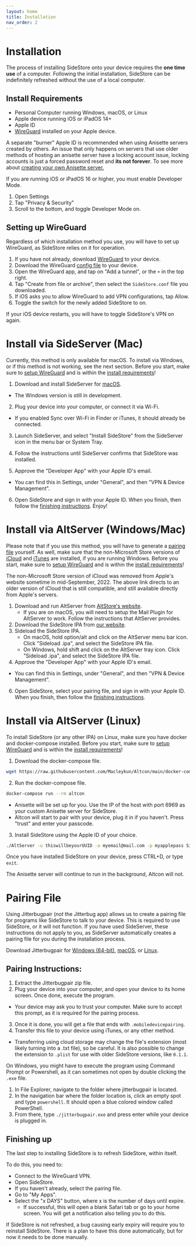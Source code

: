 ```yaml
---
layout: home
title: Installation
nav_order: 2
---
```


# Installation

The process of installing SideStore onto your device requires the **one time use** of a computer. Following the initial installation, SideStore can be indefinitely refreshed without the use of a local computer.

## Install Requirements

* Personal Computer running Windows, macOS, or Linux
* Apple device running iOS or iPadOS 14+
* Apple ID
* [WireGuard](https://apps.apple.com/us/app/wireguard/id1441195209) installed on your Apple device.

A separate "burner" Apple ID is recommended when using Anisette servers created by others. An issue that only happens on servers that use older methods of hosting an anisette server have a locking account issue, locking accounts is just a forced password reset and **its not forever**. To see more about [creating your own Anisette server.](/guides/custom-anisette)

If you are running iOS or iPadOS 16 or higher, you must enable Developer Mode.

1. Open Settings
2. Tap "Privacy & Security"
3. Scroll to the bottom, and toggle Developer Mode on.

<!--
With SideStore downloader installed (and it's requirements met), simply connect your iOS device physically to your internet enabled PC. Then using the SideStore downloader, enter your Apple ID credentials (read more about creating a "burner" Apple ID to prevent lockouts) and wait until SideStore is installed on your iOS device homescreen.

You must then enable "Developer Mode" in your iOS security settings. Additionally, you must *Trust* your personal developer certificate.

Finally, open the SideStore app on your homescreen, re-enter the Apple ID credentials used previously, and refresh to ensure that everything is working correctly.

-->

## Setting up WireGuard

Regardless of which installation method you use, you will have to set up WireGuard, as SideStore relies on it for operation.

1. If you have not already, download [WireGuard](https://apps.apple.com/us/app/wireguard/id1441195209) to your device.
2. Download the WireGuard [config file](https://github.com/SideStore/SideStore/releases/download/0.3.1/SideStore.conf) to your device.
3. Open the WireGuard app, and tap on "Add a tunnel", or the `+` in the top right.
4. Tap "Create from file or archive", then select the `SideStore.conf` file you downloaded.
5. If iOS asks you to allow WireGuard to add VPN configurations, tap Allow.
6. Toggle the switch for the newly added SideStore to on.

If your iOS device restarts, you will have to toggle SideStore's VPN on again.

# Install via SideServer (Mac)

Currently, this method is only available for macOS. To install via Windows, or if this method is not working, see the next section. Before you start, make sure to [setup WireGuard](#Setting-up-WireGuard) and is within the [install requirements](#Install-Requirements)!

1. Download and install SideServer for [macOS](https://github.com/SideStore/SideServer-macOS/releases/latest/download/SideServer.dmg).

* The Windows version is still in development.

2. Plug your device into your computer, or connect it via Wi-Fi. 

* If you enabled Sync over Wi-Fi in Finder or iTunes, it should already be connected.

3.  Launch SideServer, and select "Install SideStore" from the SideServer icon in the menu bar or System Tray.

4. Follow the instructions until SideServer confirms that SideStore was installed.

5. Approve the "Developer App" with your Apple ID's email.

* You can find this in Settings, under "General", and then "VPN & Device Management".

6. Open SideStore and sign in with your Apple ID. When you finish, then follow the [finishing instructions](#Finishing-up). Enjoy!

# Install via AltServer (Windows/Mac)

Please note that if you use this method, you will have to generate a [pairing file](#pairing-file) yourself. As well, make sure that the non-Microsoft Store versions of [iCloud](https://updates.cdn-apple.com/2020/windows/001-39935-20200911-1A70AA56-F448-11EA-8CC0-99D41950005E/iCloudSetup.exe) and [iTunes](https://support.apple.com/en-us/HT210384) are installed, if you are running Windows. Before you start, make sure to [setup WireGuard](#Setting-up-WireGuard) and is within the [install requirements](#Install-Requirements)!

The non-Microsoft Store version of iCloud was removed from Apple's website sometime in mid-September, 2022. The above link directs to an older version of iCloud that is still compatible, and still available directly from Apple's servers.

1. Download and run AltServer from [AltStore's website](https://AltStore.io).
   * If you are on macOS, you will need to setup the Mail Plugin for AltServer to work. Follow the instructions that AltServer provides.
3. Download the SideStore IPA from [our website](https://sidestore.io).
4. Sideload the SideStore IPA.
   * On macOS, hold option/alt and click on the AltServer menu bar icon. Click "Sideload .ipa", and select the SideStore IPA file.
   * On Windows, hold shift and click on the AltServer tray icon. Click "Sideload .ipa", and select the SideStore IPA file.
5. Approve the "Developer App" with your Apple ID's email.

* You can find this in Settings, under "General", and then "VPN & Device Management".

6. Open SideStore, select your pairing file, and sign in with your Apple ID. When you finish, then follow the [finishing instructions](#Finishing-up).

# Install via AltServer (Linux)

To install SideStore (or any other IPA) on Linux, make sure you have docker and docker-compose installed. Before you start, make sure to [setup WireGuard](#Setting-up-WireGuard) and is within the [install requirements](#Install-Requirements)!

1. Download the docker-compose file.

```bash
wget https://raw.githubusercontent.com/Macleykun/Altcon/main/docker-compose.yml
```

2. Run the docker-compose file.

```bash
docker-compose run --rm altcon
```

* Anisette will be set up for you. Use the IP of the host with port 6969 as your custom Anisette server for SideStore.
* Altcon will start to pair with your device, plug it in if you haven't. Press "trust" and enter your passcode.

3. Install SideStore using the Apple ID of your choice.

```bash
./AltServer -u thiswillbeyourUUID -a myemail@mail.com -p myapplepass SideStore.ipa
```

Once you have installed SideStore on your device, press CTRL+D, or type `exit`.

The Anisette server will continue to run in the background, Altcon will not.

# Pairing File

Using Jitterbugpair (*not* the Jitterbug app) allows us to create a pairing file for programs like SideStore to talk to your device. This is required to use SideStore, or it will not function. If you have used SideServer, these instructions do not apply to you, as SideServer automatically creates a pairing file for you during the installation process.

Download Jitterbugpair for [Windows (64-bit)](https://github.com/osy/Jitterbug/releases/download/v1.3.1/jitterbugpair-win64.zip), [macOS](https://github.com/osy/Jitterbug/releases/download/v1.3.1/jitterbugpair-macos.zip), or [Linux](https://github.com/osy/Jitterbug/releases/download/v1.3.1/jitterbugpair-linux.zip).

## Pairing Instructions:

1. Extract the Jitterbugpair zip file.
2. Plug your device into your computer, and open your device to its home screen. Once done, execute the program.

* Your device may ask you to trust your computer. Make sure to accept this prompt, as it is required for the pairing process.

3. Once it is done, you will get a file that ends with `.mobiledevicepairing`.
4. Transfer this file to your device using iTunes, or any other method.

* Transferring using cloud storage may change the file's extension (most likely turning into a .txt file), so be careful. It is also possible to change the extension to `.plist` for use with older SideStore versions, like `0.1.1`.

On Windows, you might have to execute the program using Command Prompt or Powershell, as it can sometimes not open by double clicking the `.exe` file.

1. In File Explorer, navigate to the folder where jitterbugpair is located.
2. In the navigation bar where the folder location is, click an empty spot and type `powershell`. It should open a blue colored window called PowerShell.
3. From there, type `./jitterbugpair.exe` and press enter while your device is plugged in.

## Finishing up

The last step to installing SideStore is to refresh SideStore, within itself.

To do this, you need to:

* Connect to the WireGuard VPN.
* Open SideStore.
* If you haven't already, select the pairing file.
* Go to "My Apps".
* Select the "x DAYS" button, where x is the number of days until expire.
  * If successful, this will open a blank Safari tab or go to your home screen. You will get a notification also telling you to do this.

If SideStore is not refreshed, a bug causing early expiry will require you to reinstall SideStore. There is a plan to have this done automatically, but for now it needs to be done manually.
